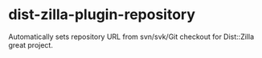 # dist-zilla-plugin-repository
Automatically sets repository URL from svn/svk/Git checkout for Dist::Zilla
great project.
